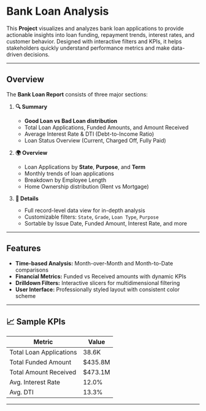 #  Bank Loan Analysis

This **Project** visualizes and analyzes bank loan applications to provide actionable insights into loan funding, repayment trends, interest rates, and customer behavior. Designed with interactive filters and KPIs, it helps stakeholders quickly understand performance metrics and make data-driven decisions.

---

##  Overview

The **Bank Loan Report** consists of three major sections:

1. **🔍 Summary**
   - **Good Loan vs Bad Loan distribution**
   - Total Loan Applications, Funded Amounts, and Amount Received
   - Average Interest Rate & DTI (Debt-to-Income Ratio)
   - Loan Status Overview (Current, Charged Off, Fully Paid)

2. **🌍 Overview**
   - Loan Applications by **State**, **Purpose**, and **Term**
   - Monthly trends of loan applications
   -  Breakdown by Employee Length
   -  Home Ownership distribution (Rent vs Mortgage)

3. **📄 Details**
   - Full record-level data view for in-depth analysis
   - Customizable filters: `State`, `Grade`, `Loan Type`, `Purpose`
   - Sortable by Issue Date, Funded Amount, Interest Rate, and more

---

## Features

- **Time-based Analysis:** Month-over-Month and Month-to-Date comparisons
- **Financial Metrics:** Funded vs Received amounts with dynamic KPIs
- **Drilldown Filters:** Interactive slicers for multidimensional filtering
- **User Interface:** Professionally styled layout with consistent color scheme

---

## 📈 Sample KPIs

| Metric                     | Value    |
|---------------------------|----------|
| Total Loan Applications   | 38.6K    |
| Total Funded Amount       | $435.8M  |
| Total Amount Received     | $473.1M  |
| Avg. Interest Rate        | 12.0%    |
| Avg. DTI                  | 13.3%    |

---


